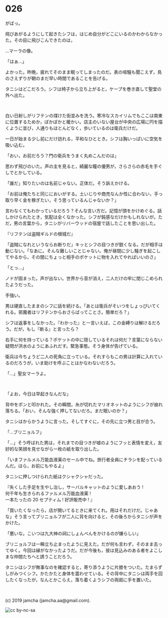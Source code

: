 

# 026

がばっ。

飛びあがるようにして起きたシフは，はじめ自分がどこにいるのかわからなかった。その目に飛びこんできたのは，

…マーラの像。

「はぁ…」

よかった。昨晩，疲れてそのまま眠ってしまったのだ。表の喧騒も聞こえず，鳥のさえずりが朝のまだ早い時間であることを告げる。

タニシはどこだろう。シフは椅子から立ち上がると，ケープを巻き直して聖堂の外へ出た。

<br>

白い日射しがリフテンの煤けた街並みを洗う。寒冷なスカイリムでもここは南東に位置するためか，ぽかぽかと暖かい。店主のいない屋台が中央の広場に円を描くように並び，人通りもほとんどなく，歩いているのは衛兵だけだ。

一日が始まる少し前にだけ訪れる，平和なひととき。シフは胸いっぱいに空気を吸い込む。

「おい，お前だろう？門の衛兵をうまく丸めこんだのは」

思わず飛びのいた。声の主を見ると，綺麗な瞳の優男が，さらさらの赤毛を手ぐしでとかしている。

「誰だ」知りたいのは名前じゃない。正体だ。そう訴えかける。

「お前は俺たちと同じにおいがする。土いじりや商売なんか性に合わない，手っ取り早く金を稼ぎたい，そう思っているんじゃないか？」

言わなくてもわかっているだろう？そんな言い方だ。記憶が頭をかけめぐる。話しかけられたとき，気配は全くなかった。シフが鈍感なだけかもしれないが。ただ，男の言葉から，タニシがリバーウッドの宿屋で話したことを思い出した。

『リフテンは盗賊ギルドの根城だ』

「盗賊になれというならお断りだ」キッとシフの目つきが鋭くなる。だが相手は動じない。「なあに。そんな難しいことじゃない。俺が昼間に少し騒ぎを起こしてやるから，その間にちょっと相手のポケットに物を入れてやればいいのさ」

「とっ…」

ノドが固まった。声が出ない。世界から音が消え，二人だけの牢に閉じこめられたようだった。

手強い。

男は硬直したままのシフに話を続ける。「あとは衛兵がそいつをしょっぴいてくれる。邪魔者はリフテンからおさらばってことさ。簡単だろ？」

シフは返事をしなかった。『わかった』と一言いえば，この金縛りは解けるだろう。だが，もし『断る』と言ったら？

右手に何を持っている？ポケットの中に隠しているそれは何だ？言葉にならない疑問が洪水のようにあふれだす。緊急事態。そう身体が告げている。

衛兵は今ちょうど二人の死角に立っている。それすらもこの男は計算に入れているのだろうが，いま助けを呼ぶことはかなわないだろう。

「…」聖女マーラよ。

<br>

「よお，今日は早起きなんだな」

背中をポンと叩かれた。その瞬間，糸が切れたマリオネットのようにシフが崩れ落ちる。「おい，そんな強く押してないだろ。まだ眠いのか？」

タニシはからかうように言った。そしてすぐに，その先に立つ男と目が合う。

「…ブリニョルフ」

「…」そう呼ばれた男は，それまでの目つきが嘘のようにフッと表情を変え，友好的な笑顔を見せながら一枚の紙を取り出した。

「いまファルメル万能血液薬のセール中でね。旅行者全員にチラシを配っているんだ。ほら，お前にもやるよ」

タニシに押しつけられた紙はクシャクシャだった。

『失くした手足を生やし治し，サーバルキャットのように愛しあおう !  
何千年も生きられるファルメル万能血液薬 !   
一本たったの 20 セプティム ! 好評販売中 ! 』

「買いたくなったら，店が開いてるときに来てくれ。用はそれだけだ。じゃあな」そう言ってブリニョルフが二人に背を向けると，その後ろからタニシが声をかけた。

「悪いな。こいつは九大神の祠にしょんべんをかけるのが嫌らしい」

ブリニョルフは一瞬立ち止まったように見えた。だが何も言わず，そのまま去ってゆく。今回は縁がなかったようだ。だが今後も，彼は見込みのある者をよこしまな仲間たちへと誘うことだろう。

タニシはシフが無事なのを確認すると，寄り添うように片膝をついた。たまらずしがみつくシフ。かたかたと身体を震わせている。その背中にタニシは両手を回したくなったが，なんとかこらえ，落ち着くようシフの両肩に手を置いた。

<br>
<br>
(c) 2019 jamcha (jamcha.aa@gmail.com).

![cc by-nc-sa](https://i.creativecommons.org/l/by-nc-sa/4.0/88x31.png)

